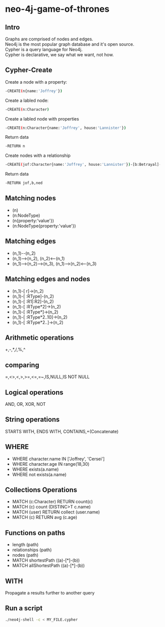 # neo-4j-game-of-thrones
## Intro
Graphs are comprised of nodes and edges.<br>
Neo4j is the most popular graph database and it's open source.<br>
Cypher is a query language for Neo4j.<br>
Cypher is declarative, we say what we want, not how.<br>

## Cypher-Create
Create a node with a property:
```sh
-CREATE(n{name:'Joffrey'})
```
Create a labled node: 
```sh
-CREATE(n:Character)
```
Create a labled node with properties
```sh
-CREATE(n:Character{name:'Joffrey', house:'Lannister'})
```
Return data
```sh
-RETURN n
```
Create nodes with a relationship
```sh
-CREATE(jof:Character{name:'Joffrey', house:'Lannister'})-[b:Betrayal]-> (ned:Character{name:'Ned Stark'})
```
Return data
```sh
-RETURN jof,b,ned
```
## Matching nodes
- (n)<br>
- (n:NodeType)<br>
- (n{property:'value'})<br>
- (n:NodeType{property:'value'})<br>
## Matching edges
- (n_1)--(n_2)<br>
- (n_1)-->(n_2), (n_2)<--(n_1)<br>
- (n_1)-->(n_2)-->(n_3), (n_1)-->(n_2)<--(n_3)<br>
## Matching edges and nodes
- (n_1)-[ r]->(n_2)<br>
- (n_1)-[ :RType]-(n_2)<br>
- (n_1)-[ :R1|:R2]-(n_2)<br>
- (n_1)-[ :RType*2]->(n_2)<br>
- (n_1)-[ :RType*]->(n_2)<br>
- (n_1)-[ :RType*2..10]->(n_2)<br>
- (n_1)-[ :RType*2..]->(n_2)<br>
## Arithmetic operations
+,-,*,/,%,^
## comparing
=,<>,<,>,>=,<=,=~,IS,NULL,IS NOT NULL
## Logical operations
AND, OR, XOR, NOT
## String operations
STARTS WITH, ENDS WITH, CONTAINS,+(Concatenate)
## WHERE
- WHERE character.name IN ['Joffrey', 'Cersei']<br>
- WHERE character.age IN range(18,30)<br>
- WHERE exists(a.name)<br>
- WHERE not exists(a.name)<br>
## Collections Operations
- MATCH (c:Character) RETURN count(c)<br>
- MATCH (c) count (DISTINC>T c.name)<br>
- MATCH (user) RETURN collect (user.name)<br>
- MATCH (c) RETURN avg (c.age)<br>
## Functions on paths
- length (path)
- relationships (path)
- nodes (path)
- MATCH shortestPath ((a)-[*]-(b))
- MATCH allShortestPath ((a)-[*]-(b))
## WITH
Propagate a results further to another query
## Run a script
```sh
./neo4j-shell -c < MY_FILE.cypher
```